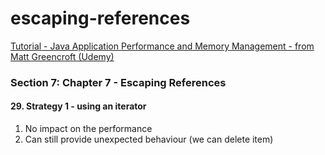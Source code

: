 # escaping-references
[Tutorial - Java Application Performance and Memory Management - from Matt Greencroft (Udemy)](../README.md)

###  Section 7: Chapter 7 - Escaping References

#### 29. Strategy 1 - using an iterator

1. No impact on the performance 
2. Can still provide unexpected behaviour (we can delete item)
